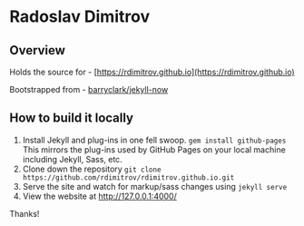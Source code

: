 # Radoslav Dimitrov

## Overview

Holds the source for - [https://rdimitrov.github.io](https://rdimitrov.github.io)

Bootstrapped from - [barryclark/jekyll-now](https://github.com/barryclark/jekyll-now)

## How to build it locally

1. Install Jekyll and plug-ins in one fell swoop. `gem install github-pages` This mirrors the plug-ins used by GitHub Pages on your local machine including Jekyll, Sass, etc.
2. Clone down the repository `git clone https://github.com/rdimitrov/rdimitrov.github.io.git`
3. Serve the site and watch for markup/sass changes using `jekyll serve`
4. View the website at http://127.0.0.1:4000/

Thanks!
